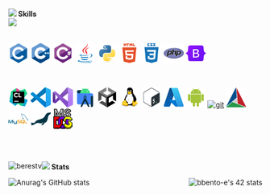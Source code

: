 <br>


<img src="https://media2.giphy.com/media/QssGEmpkyEOhBCb7e1/giphy.gif?cid=ecf05e47a0n3gi1bfqntqmob8g9aid1oyj2wr3ds3mg700bl&rid=giphy.gif" width ="25"><b> Skills</b>
<br>
    <img src="https://user-images.githubusercontent.com/73097560/115834477-dbab4500-a447-11eb-908a-139a6edaec5c.gif"><br><br>


<p align="center">
<p align="left">
    <a href="https://www.cprogramming.com/" target="_blank"><img src="https://raw.githubusercontent.com/devicons/devicon/master/icons/c/c-original.svg" alt="c" width="40" height="40"/></a> 
    <a href="https://www.w3schools.com/cpp/" target="_blank"> <img src="https://raw.githubusercontent.com/devicons/devicon/master/icons/cplusplus/cplusplus-original.svg" alt="cplusplus" width="40" height="40"/></a>
    <a href="https://learn.microsoft.com/en-us/dotnet/csharp/" target="_blank"><img src="https://raw.githubusercontent.com/devicons/devicon/master/icons/csharp/csharp-original.svg" alt="c" width="40" height="40"/></a> 
    <a href="https://learn.microsoft.com/en-us/dotnet/csharp/" target="_blank"><img src="https://raw.githubusercontent.com/devicons/devicon/ca28c779441053191ff11710fe24a9e6c23690d6/icons/java/java-original.svg" alt="c" width="40" height="40"/></a> 
    <a href="https://www.python.org" target="_blank"><img src="https://raw.githubusercontent.com/devicons/devicon/master/icons/python/python-original.svg" alt="python" width="40" height="40"/></a> 
    <a href="https://www.w3.org/html/" target="_blank"><img src="https://raw.githubusercontent.com/devicons/devicon/ca28c779441053191ff11710fe24a9e6c23690d6/icons/html5/html5-plain-wordmark.svg" alt="html5" width="40" height="40"/></a>
    <a href="https://www.w3schools.com/css/" target="_blank"><img src="https://raw.githubusercontent.com/devicons/devicon/ca28c779441053191ff11710fe24a9e6c23690d6/icons/css3/css3-plain-wordmark.svg" alt="css3" width="40" height="40"/></a>
    <a href="https://www.w3schools.com/css/" target="_blank"><img src="https://raw.githubusercontent.com/devicons/devicon/ca28c779441053191ff11710fe24a9e6c23690d6/icons/php/php-original.svg" alt="css3" width="40" height="40"/></a>
    <a href="https://www.w3schools.com/css/" target="_blank"><img src="https://raw.githubusercontent.com/devicons/devicon/ca28c779441053191ff11710fe24a9e6c23690d6/icons/bootstrap/bootstrap-original.svg" alt="css3" width="40" height="40"/></a>
</p></p>

<br>

<p align="center">
<p align="left">
    <a href="https://git-scm.com/" target="_blank"><img src="https://raw.githubusercontent.com/devicons/devicon/ca28c779441053191ff11710fe24a9e6c23690d6/icons/clion/clion-original.svg" alt="git" width="40" height="40"/></a>
    <a href="https://git-scm.com/" target="_blank"><img src="https://raw.githubusercontent.com/devicons/devicon/ca28c779441053191ff11710fe24a9e6c23690d6/icons/vscode/vscode-original.svg" alt="git" width="40" height="40"/></a>
    <a href="https://git-scm.com/" target="_blank"><img src="https://raw.githubusercontent.com/devicons/devicon/ca28c779441053191ff11710fe24a9e6c23690d6/icons/visualstudio/visualstudio-original.svg" alt="git" width="40" height="40"/></a>
    <a href="https://git-scm.com/" target="_blank"><img src="https://raw.githubusercontent.com/devicons/devicon/master/icons/androidstudio/androidstudio-original.svg" alt="git" width="40" height="40"/></a>
    <a href="https://git-scm.com/" target="_blank"><img src="https://raw.githubusercontent.com/devicons/devicon/ca28c779441053191ff11710fe24a9e6c23690d6/icons/unity/unity-original.svg" alt="git" width="40" height="40"/></a>
    <a href="https://www.linux.org/" target="_blank"><img src="https://raw.githubusercontent.com/devicons/devicon/master/icons/linux/linux-original.svg" alt="linux" width="40" height="40"/></a>
    <a href="https://www.linux.org/" target="_blank"><img src="https://raw.githubusercontent.com/devicons/devicon/ca28c779441053191ff11710fe24a9e6c23690d6/icons/bash/bash-original.svg" alt="linux" width="40" height="40"/></a>
    <a href="https://www.linux.org/" target="_blank"><img src="https://raw.githubusercontent.com/devicons/devicon/ca28c779441053191ff11710fe24a9e6c23690d6/icons/azure/azure-original.svg" alt="linux" width="40" height="40"/></a>
    <a href="https://www.linux.org/" target="_blank"><img src="https://raw.githubusercontent.com/devicons/devicon/ca28c779441053191ff11710fe24a9e6c23690d6/icons/android/android-plain.svg" alt="linux" width="40" height="40"/></a>
    <a href="https://git-scm.com/" target="_blank"><img src="https://www.vectorlogo.zone/logos/git-scm/git-scm-icon.svg" alt="git" width="40" height="40"/></a>
    <a href="https://git-scm.com/" target="_blank"><img src="https://raw.githubusercontent.com/devicons/devicon/ca28c779441053191ff11710fe24a9e6c23690d6/icons/cmake/cmake-original.svg" alt="git" width="40" height="40"/></a>
    <a href="https://git-scm.com/" target="_blank"><img src="https://raw.githubusercontent.com/devicons/devicon/ca28c779441053191ff11710fe24a9e6c23690d6/icons/mysql/mysql-original-wordmark.svg" alt="git" width="40" height="40"/></a>
    <a href="https://git-scm.com/" target="_blank"><img src="https://raw.githubusercontent.com/devicons/devicon/ca28c779441053191ff11710fe24a9e6c23690d6/icons/mariadb/mariadb-original.svg" alt="git" width="40" height="40"/></a>
    <a href="https://www.w3schools.com/css/" target="_blank"><img src="https://raw.githubusercontent.com/devicons/devicon/ca28c779441053191ff11710fe24a9e6c23690d6/icons/msdos/msdos-original.svg" alt="css3" width="40" height="40"/></a>
</p></p>

<br><br>

<img src="https://media.giphy.com/media/iY8CRBdQXODJSCERIr/giphy.gif" width="35"><b> Stats </b>
    <img src="https://user-images.githubusercontent.com/73097560/115834477-dbab4500-a447-11eb-908a-139a6edaec5c.gif" alt="berestv" align="left"><br>

![Anurag's GitHub stats](https://github-readme-stats.vercel.app/api?username=berestv&show_icons=true&theme=react&rank_icon=github)
    <img src="https://badge.mediaplus.ma/binary/bbento-e?1337Badge=off&UM6P=off" alt="bbento-e's 42 stats" align="right"/></a> 
